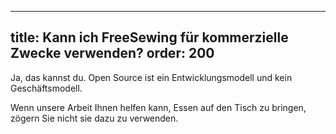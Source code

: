 ***

title: Kann ich FreeSewing für kommerzielle Zwecke verwenden?
order: 200
----------

Ja, das kannst du. Open Source ist ein Entwicklungsmodell und kein Geschäftsmodell.

Wenn unsere Arbeit Ihnen helfen kann, Essen auf den Tisch zu bringen, zögern Sie nicht sie dazu zu verwenden.
